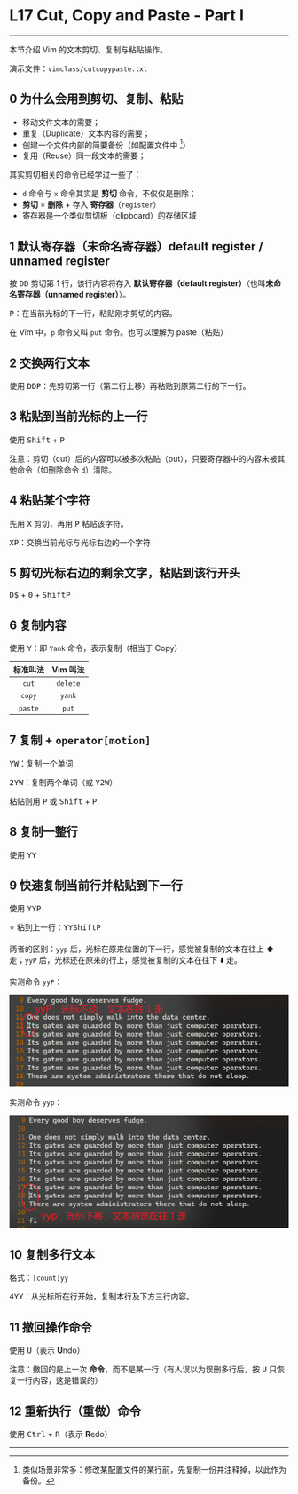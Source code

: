 # L17 Cut, Copy and Paste - Part I
---

本节介绍 Vim 的文本剪切、复制与粘贴操作。

演示文件：`vimclass/cutcopypaste.txt`



## 0 为什么会用到剪切、复制、粘贴

- 移动文件文本的需要；
- 重复（Duplicate）文本内容的需要；
- 创建一个文件内部的简要备份（如配置文件中 [^1]）
- 复用（Reuse）同一段文本的需要；

其实剪切相关的命令已经学过一些了：

- `d` 命令与 `x` 命令其实是 **剪切** 命令，不仅仅是删除；
- **剪切** = **删除** + 存入 **寄存器**（`register`）
- 寄存器是一个类似剪切板（clipboard）的存储区域



## 1 默认寄存器（未命名寄存器）default register / unnamed register

按 <kbd>D</kbd><kbd>D</kbd> 剪切第 1 行，该行内容将存入 **默认寄存器（default register）**（也叫**未命名寄存器（unnamed register）**）。

<kbd>P</kbd>：在当前光标的下一行，粘贴刚才剪切的内容。

在 Vim 中，`p` 命令又叫 `put` 命令。也可以理解为 paste（粘贴）



## 2 交换两行文本

使用 <kbd>D</kbd><kbd>D</kbd><kbd>P</kbd>：先剪切第一行（第二行上移）再粘贴到原第二行的下一行。



## 3 粘贴到当前光标的上一行

使用 <kbd>Shift</kbd> + <kbd>P</kbd>

注意：剪切（cut）后的内容可以被多次粘贴（put），只要寄存器中的内容未被其他命令（如删除命令 `d`）清除。



## 4 粘贴某个字符

先用 <kbd>X</kbd> 剪切，再用 <kbd>P</kbd> 粘贴该字符。

<kbd>X</kbd><kbd>P</kbd>：交换当前光标与光标右边的一个字符



## 5 剪切光标右边的剩余文字，粘贴到该行开头

<kbd>D</kbd><kbd>$</kbd> + <kbd>0</kbd> + <kbd>Shift</kbd><kbd>P</kbd>



## 6 复制内容

使用 <kbd>Y</kbd>：即 `Yank` 命令，表示复制（相当于 Copy）

| 标准叫法 | Vim 叫法 |
| :------: | :------: |
|  `cut`   | `delete` |
|  `copy`  |  `yank`  |
| `paste`  |  `put`   |



## 7 复制 + `operator[motion]`

<kbd>Y</kbd><kbd>W</kbd>：复制一个单词

<kbd>2</kbd><kbd>Y</kbd><kbd>W</kbd>：复制两个单词（或 <kbd>Y</kbd><kbd>2</kbd><kbd>W</kbd>）

粘贴则用 <kbd>P</kbd> 或 <kbd>Shift</kbd> + <kbd>P</kbd>



## 8 复制一整行

使用 <kbd>Y</kbd><kbd>Y</kbd>



## 9 快速复制当前行并粘贴到下一行

使用 <kbd>Y</kbd><kbd>Y</kbd><kbd>P</kbd>

:star: 粘到上一行：<kbd>Y</kbd><kbd>Y</kbd><kbd>Shift</kbd><kbd>P</kbd>

两者的区别：`yyp` 后，光标在原来位置的下一行，感觉被复制的文本在往上 :arrow_up: 走；`yyP` 后，光标还在原来的行上，感觉被复制的文本在往下 :arrow_down: 走。

实测命令 `yyP`：

![run yyP](../assets/17-1.png)

实测命令 `yyp`：

![run yyp](../assets/17-2.png)



## 10 复制多行文本

格式：`[count]yy`

<kbd>4</kbd><kbd>Y</kbd><kbd>Y</kbd>：从光标所在行开始，复制本行及下方三行内容。



## 11 撤回操作命令

使用 <kbd>U</kbd>（表示 **U**ndo）

注意：撤回的是上一次 **命令**，而不是某一行（有人误以为误删多行后，按 <kbd>U</kbd> 只恢复一行内容，这是错误的）



## 12 重新执行（重做）命令

使用 <kbd>Ctrl</kbd> + <kbd>R</kbd>（表示 **R**edo）





---

[^1]: 类似场景非常多：修改某配置文件的某行前，先复制一份并注释掉，以此作为备份。

